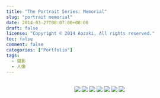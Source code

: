 ```yaml
---
title: "The Portrait Series: Memorial"
slug: "portrait memorial"
date: 2014-03-27T08:07:00+08:00
draft: false
license: "Copyright © 2014 Aozaki, All rights reserved."
toc: false
comment: false
categories: ["Portfolio"]
tags:
  - 摄影
  - 人像
---
```


<br>
<div align="center">
    <img src="https://img.aozaki.cc/portfolio/20140327_0001.jpg">
    <img src="https://img.aozaki.cc/portfolio/20140327_0002.jpg">
    <img src="https://img.aozaki.cc/portfolio/20140327_0003.jpg">
    <img src="https://img.aozaki.cc/portfolio/20140327_0004.jpg">
    <img src="https://img.aozaki.cc/portfolio/20140327_0005.jpg">
    <img src="https://img.aozaki.cc/portfolio/20140327_0006.jpg">
    <img src="https://img.aozaki.cc/portfolio/20140327_0007.jpg">
</div>

<!--
    Nikon D800
    Nikon AF-S NIKKOR 28mm f/1.8G
    Nikon AF-S NIKKOR 85mm f/1.8G
-->
